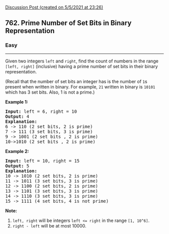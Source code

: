 [Discussion Post (created on 5/5/2021 at 23:26)](https://leetcode.com/problems/prime-number-of-set-bits-in-binary-representation/discuss/1253250/C%2B%2Bor-EASY-TO-UNDERSTANDor-fast-and-efficient-or-Intuitive-approach)  
<h2>762. Prime Number of Set Bits in Binary Representation</h2><h3>Easy</h3><hr><div><p>Given two integers <code>left</code> and <code>right</code>, find the count of numbers in the range <code>[left, right]</code> (inclusive) having a prime number of set bits in their binary representation.</p>

<p>(Recall that the number of set bits an integer has is the number of <code>1</code>s present when written in binary. For example, <code>21</code> written in binary is <code>10101</code> which has 3 set bits. Also, 1 is not a prime.)</p>

<p><b>Example 1:</b></p>

<pre><b>Input:</b> left = 6, right = 10
<b>Output:</b> 4
<b>Explanation:</b>
6 -&gt; 110 (2 set bits, 2 is prime)
7 -&gt; 111 (3 set bits, 3 is prime)
9 -&gt; 1001 (2 set bits , 2 is prime)
10-&gt;1010 (2 set bits , 2 is prime)
</pre>

<p><b>Example 2:</b></p>

<pre><b>Input:</b> left = 10, right = 15
<b>Output:</b> 5
<b>Explanation:</b>
10 -&gt; 1010 (2 set bits, 2 is prime)
11 -&gt; 1011 (3 set bits, 3 is prime)
12 -&gt; 1100 (2 set bits, 2 is prime)
13 -&gt; 1101 (3 set bits, 3 is prime)
14 -&gt; 1110 (3 set bits, 3 is prime)
15 -&gt; 1111 (4 set bits, 4 is not prime)
</pre>

<p><b>Note:</b></p>

<ol>
	<li><code>left, right</code> will be integers <code>left &lt;= right</code> in the range <code>[1, 10^6]</code>.</li>
	<li><code>right - left</code> will be at most 10000.</li>
</ol>
</div>